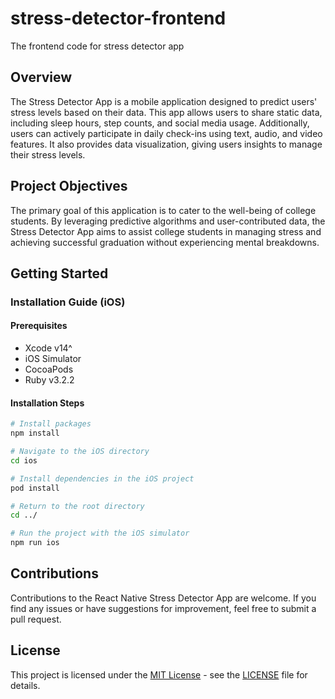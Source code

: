 # stress-detector-frontend

The frontend code for stress detector app

## Overview

The Stress Detector App is a mobile application designed to predict users' stress levels based on their data. This app allows users to share static data, including sleep hours, step counts, and social media usage. Additionally, users can actively participate in daily check-ins using text, audio, and video features. It also provides data visualization, giving users insights to manage their stress levels.

## Project Objectives

The primary goal of this application is to cater to the well-being of college students. By leveraging predictive algorithms and user-contributed data, the Stress Detector App aims to assist college students in managing stress and achieving successful graduation without experiencing mental breakdowns.

## Getting Started

### Installation Guide (iOS)

#### Prerequisites

- Xcode v14^
- iOS Simulator
- CocoaPods
- Ruby v3.2.2

#### Installation Steps

```bash
# Install packages
npm install

# Navigate to the iOS directory
cd ios

# Install dependencies in the iOS project
pod install

# Return to the root directory
cd ../

# Run the project with the iOS simulator
npm run ios
```

## Contributions

Contributions to the React Native Stress Detector App are welcome. If you find any issues or have suggestions for improvement, feel free to submit a pull request.

## License

This project is licensed under the [MIT License](LICENSE) - see the [LICENSE](LICENSE) file for details.
